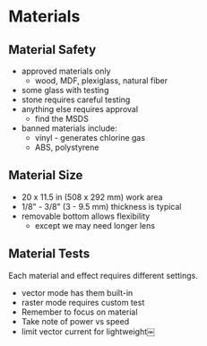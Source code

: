 # Materials


## Material Safety

* approved materials only
  * wood, MDF, plexiglass, natural fiber
* some glass with testing
* stone requires careful testing
* anything else requires approval 
  * find the MSDS
* banned materials include:
  * vinyl - generates chlorine gas
  * ABS, polystyrene


## Material Size

* 20 x 11.5 in (508 x 292 mm) work area
* 1/8" - 3/8" (3 - 9.5 mm) thickness is typical 
* removable bottom allows flexibility
  * except we may need longer lens


## Material Tests
Each material and effect requires different settings.

* vector mode has them built-in
* raster mode requires custom test 
* Remember to focus on material 
* Take note of power vs speed
* limit vector current for lightweight￼
